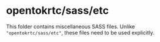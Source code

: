 # opentokrtc/sass/etc

This folder contains miscellaneous SASS files. Unlike `"opentokrtc/sass/etc"`, these files
need to be used explicitly.
